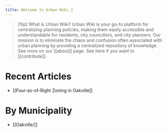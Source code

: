 ```yaml
---
title: Welcome to Urban Wiki 🏡
---
```


> [!tip] What is Urban Wiki?
> Urban Wiki is your go-to platform for centralizing planning policies, making them easily accessible and understandable for residents, city councillors, and city planners. Our mission is to eliminate the chaos and confusion often associated with urban planning by providing a centralized repository of knowledge.
> See more on our [[about]] page.
> See here if you want to [[contribute]].

# Recent Articles
- [[Four-as-of-Right Zoning in Oakville]]
# By Municipality
- [[Oakville/]]